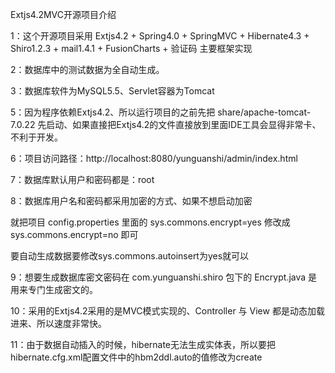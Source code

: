 Extjs4.2MVC开源项目介绍


1：这个开源项目采用 Extjs4.2 +  Spring4.0 + SpringMVC + Hibernate4.3 + Shiro1.2.3 + mail1.4.1 + FusionCharts + 验证码  主要框架实现



2：数据库中的测试数据为全自动生成。



3：数据库软件为MySQL5.5、Servlet容器为Tomcat



5：因为程序依赖Extjs4.2、所以运行项目的之前先把 share/apache-tomcat-7.0.22 先启动、如果直接把Extjs4.2的文件直接放到里面IDE工具会显得非常卡、不利于开发。



6：项目访问路径：http://localhost:8080/yunguanshi/admin/index.html



7：数据库默认用户和密码都是：root 



8：数据库用户名和密码都采用加密的方式、如果不想启动加密

就把项目 config.properties 里面的 sys.commons.encrypt=yes 修改成 sys.commons.encrypt=no 即可

要自动生成数据要修改sys.commons.autoinsert为yes就可以



9：想要生成数据库密文密码在 com.yunguanshi.shiro 包下的 Encrypt.java 是用来专门生成密文的。



10：采用的Extjs4.2采用的是MVC模式实现的、Controller 与 View 都是动态加载进来、所以速度非常快。

11：由于数据自动插入的时候，hibernate无法生成实体表，所以要把hibernate.cfg.xml配置文件中的hbm2ddl.auto的值修改为create
